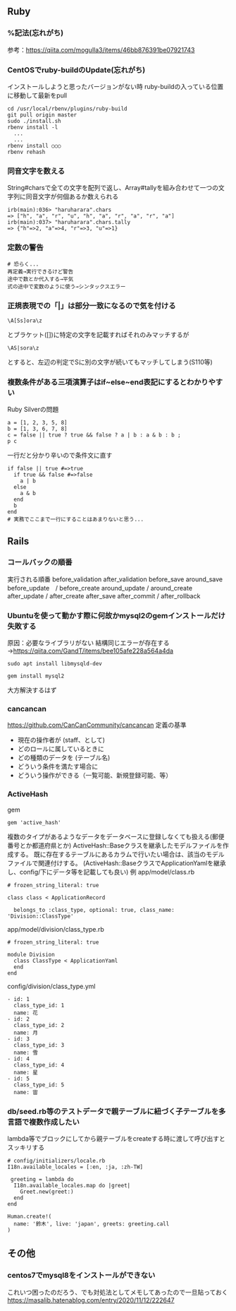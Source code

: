 ## Ruby
### %記法(忘れがち)
参考：https://qiita.com/mogulla3/items/46bb876391be07921743
### CentOSでruby-buildのUpdate(忘れがち)
インストールしようと思ったバージョンがない時
ruby-buildの入っている位置に移動して最新をpull
```
cd /usr/local/rbenv/plugins/ruby-build
git pull origin master
sudo ./install.sh
rbenv install -l
  ...
  ...
rbenv install ○○○
rbenv rehash
```
### 同音文字を数える
String#charsで全ての文字を配列で返し、Array#tallyを組み合わせて一つの文字列に同音文字が何個あるか数えられる
```
irb(main):036> "haruharara".chars
=> ["h", "a", "r", "u", "h", "a", "r", "a", "r", "a"]
irb(main):037> "haruharara".chars.tally
=> {"h"=>2, "a"=>4, "r"=>3, "u"=>1}
```
### 定数の警告
```
# 恐らく...
再定義→実行できるけど警告
途中で数とか代入する→平気
式の途中で変数のように使う→シンタックスエラー
```
### 正規表現での「|」は部分一致になるので気を付ける
```
\A[Ss]ora\z
```
とブラケット([])に特定の文字を記載すればそれのみマッチするが
```
\AS|sora\z
```
とすると、左辺の判定でSに別の文字が続いてもマッチしてしまう(S110等)
### 複数条件がある三項演算子はif~else~end表記にするとわかりやすい
Ruby Silverの問題
```
a = [1, 2, 3, 5, 8]
b = [1, 3, 6, 7, 8]
c = false || true ? true && false ? a | b : a & b : b ;
p c
```
一行だと分かり辛いので条件文に直す
```
if false || true #=>true
  if true && false #=>false
    a | b
  else
    a & b
  end
  b
end
# 実務でここまで一行にすることはあまりないと思う...
```
## Rails
### コールバックの順番
実行される順番
before_validation
after_validation
before_save
around_save
before_update　/ before_create
around_update / around_create
after_update / after_create
after_save
after_commit / after_rollback

### Ubuntuを使って動かす際に何故かmysql2のgemインストールだけ失敗する
原因：必要なライブラリがない
結構同じエラーが存在する→https://qiita.com/GandT/items/bee105afe228a564a4da
```
sudo apt install libmysqld-dev
```
```
gem install mysql2
```
大方解決するはず
### cancancan
https://github.com/CanCanCommunity/cancancan
定義の基準
- 現在の操作者が (staff、として)
- どのロールに属しているときに
- どの種類のデータを (テーブル名)
- どういう条件を満たす場合に
- どういう操作ができる（一覧可能、新規登録可能、等）
### ActiveHash
gem
```
gem 'active_hash'
```
複数のタイプがあるようなデータをデータベースに登録しなくても扱える(郵便番号とか都道府県とか)
ActiveHash::Baseクラスを継承したモデルファイルを作成する。
既に存在するテーブルにあるカラムで行いたい場合は、該当のモデルファイルで関連付けする。
(ActiveHash::BaseクラスでApplicationYamlを継承し、config/下にデータ等を記載しても良い)
例
app/model/class.rb
```
# frozen_string_literal: true

class class < ApplicationRecord

  belongs_to :class_type, optional: true, class_name: 'Division::ClassType'
```
app/model/division/class_type.rb
```
# frozen_string_literal: true

module Division
  class ClassType < ApplicationYaml
  end
end
```
config/division/class_type.yml
```
- id: 1
  class_type_id: 1
  name: 花
- id: 2
  class_type_id: 2
  name: 月
- id: 3
  class_type_id: 3
  name: 雪
- id: 4
  class_type_id: 4
  name: 星
- id: 5
  class_type_id: 5
  name: 宙
```

### db/seed.rb等のテストデータで親テーブルに紐づく子テーブルを多言語で複数作成したい
lambda等でブロックにしてから親テーブルをcreateする時に渡して呼び出すとスッキリする

```
# config/initializers/locale.rb
I18n.available_locales = [:en, :ja, :zh-TW]
```
```
 greeting = lambda do
  I18n.available_locales.map do |greet|
    Greet.new(greet:)
  end
end

Human.create!(
  name: '鈴木', live: 'japan', greets: greeting.call
)
```
## その他
### centos7でmysql8をインストールができない
これいつ困ったのだろう、でも対処法としてメモしてあったので一旦貼っておく
https://masalib.hatenablog.com/entry/2020/11/12/222647
